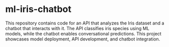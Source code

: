 # ml-iris-chatbot
This repository contains code for an API that analyzes the Iris dataset and a chatbot that interacts with it. The API classifies iris species using ML models, while the chatbot enables conversational predictions. This project showcases model deployment, API development, and chatbot integration.
